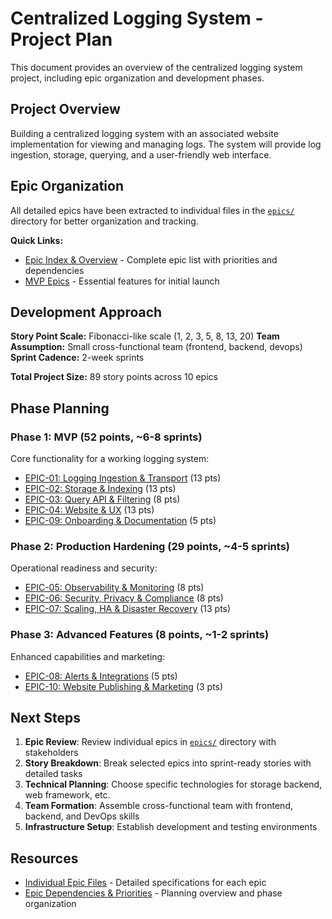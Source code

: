 # Centralized Logging System - Project Plan

This document provides an overview of the centralized logging system project, including epic organization and development phases.

## Project Overview

Building a centralized logging system with an associated website implementation for viewing and managing logs. The system will provide log ingestion, storage, querying, and a user-friendly web interface.

## Epic Organization

All detailed epics have been extracted to individual files in the [`epics/`](epics/) directory for better organization and tracking.

**Quick Links:**

- [Epic Index & Overview](epics/README.md) - Complete epic list with priorities and dependencies
- [MVP Epics](epics/README.md#mvp-minimum-viable-product) - Essential features for initial launch

## Development Approach

**Story Point Scale:** Fibonacci-like scale (1, 2, 3, 5, 8, 13, 20)
**Team Assumption:** Small cross-functional team (frontend, backend, devops)
**Sprint Cadence:** 2-week sprints

**Total Project Size:** 89 story points across 10 epics

## Phase Planning

### Phase 1: MVP (52 points, ~6-8 sprints)

Core functionality for a working logging system:

- [EPIC-01: Logging Ingestion & Transport](epics/epic-01.md) (13 pts)
- [EPIC-02: Storage & Indexing](epics/epic-02.md) (13 pts)
- [EPIC-03: Query API & Filtering](epics/epic-03.md) (8 pts)
- [EPIC-04: Website & UX](epics/epic-04.md) (13 pts)
- [EPIC-09: Onboarding & Documentation](epics/epic-09.md) (5 pts)

### Phase 2: Production Hardening (29 points, ~4-5 sprints)

Operational readiness and security:

- [EPIC-05: Observability & Monitoring](epics/epic-05.md) (8 pts)
- [EPIC-06: Security, Privacy & Compliance](epics/epic-06.md) (8 pts)
- [EPIC-07: Scaling, HA & Disaster Recovery](epics/epic-07.md) (13 pts)

### Phase 3: Advanced Features (8 points, ~1-2 sprints)

Enhanced capabilities and marketing:

- [EPIC-08: Alerts & Integrations](epics/epic-08.md) (5 pts)
- [EPIC-10: Website Publishing & Marketing](epics/epic-10.md) (3 pts)

## Next Steps

1. **Epic Review**: Review individual epics in [`epics/`](epics/) directory with stakeholders
2. **Story Breakdown**: Break selected epics into sprint-ready stories with detailed tasks
3. **Technical Planning**: Choose specific technologies for storage backend, web framework, etc.
4. **Team Formation**: Assemble cross-functional team with frontend, backend, and DevOps skills
5. **Infrastructure Setup**: Establish development and testing environments

## Resources

- [Individual Epic Files](epics/) - Detailed specifications for each epic
- [Epic Dependencies & Priorities](epics/README.md) - Planning overview and phase organization
